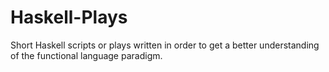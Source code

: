 # Haskell-Plays
Short Haskell scripts or plays written in order to get a better understanding of the functional language paradigm.
